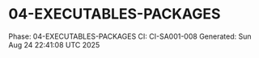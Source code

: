 # 04-EXECUTABLES-PACKAGES
Phase: 04-EXECUTABLES-PACKAGES
CI: CI-SA001-008
Generated: Sun Aug 24 22:41:08 UTC 2025

